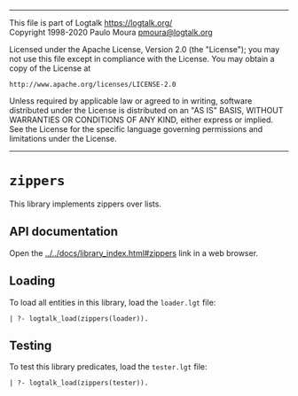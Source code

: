 ________________________________________________________________________

This file is part of Logtalk <https://logtalk.org/>  
Copyright 1998-2020 Paulo Moura <pmoura@logtalk.org>

Licensed under the Apache License, Version 2.0 (the "License");
you may not use this file except in compliance with the License.
You may obtain a copy of the License at

    http://www.apache.org/licenses/LICENSE-2.0

Unless required by applicable law or agreed to in writing, software
distributed under the License is distributed on an "AS IS" BASIS,
WITHOUT WARRANTIES OR CONDITIONS OF ANY KIND, either express or implied.
See the License for the specific language governing permissions and
limitations under the License.
________________________________________________________________________


`zippers`
=========

This library implements zippers over lists.


API documentation
-----------------

Open the [../../docs/library_index.html#zippers](../../docs/library_index.html#zippers)
link in a web browser.


Loading
-------

To load all entities in this library, load the `loader.lgt` file:

	| ?- logtalk_load(zippers(loader)).


Testing
-------

To test this library predicates, load the `tester.lgt` file:

	| ?- logtalk_load(zippers(tester)).
